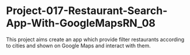 # Project-017-Restaurant-Search-App-With-GoogleMapsRN_08
This project aims create an app which provide filter restaurants according to cities and shown on Google Maps and interact with them. 
